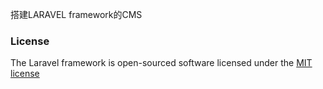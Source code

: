 
搭建LARAVEL framework的CMS

### License

The Laravel framework is open-sourced software licensed under the [MIT license](http://opensource.org/licenses/MIT)
